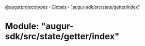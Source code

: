 [@augurproject/types](../README.md) › [Globals](../globals.md) › ["augur-sdk/src/state/getter/index"](_augur_sdk_src_state_getter_index_.md)

# Module: "augur-sdk/src/state/getter/index"


